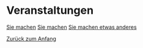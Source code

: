 <link rel="stylesheet" href="/Buchstadt-Leipzig/css/style.css">

# Veranstaltungen

<a href="z_lb.html" class="button">Sie machen</a>
<a href="z_hb.html" class="button">Sie machen</a>
<a href="z_ak.html" class="button">Sie machen etwas anderes</a>

[Zurück zum Anfang](index.html)

